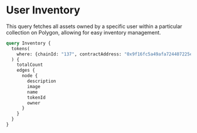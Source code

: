 # User Inventory

This query fetches all assets owned by a specific user within a particular collection on Polygon, allowing for easy inventory management.

```graphql
query Inventory {
  tokens(
    where: {chainId: "137", contractAddress: "0x9f16fc5a49afa724407225e97edb8775fe4eb9fb", owner: "0xb09b3fd2a408e4dfab7a1c6fd28365c369d2f006"}
  ) {
    totalCount
    edges {
      node {
        description
        image
        name
        tokenId
        owner
      }
    }
  }
}
```
